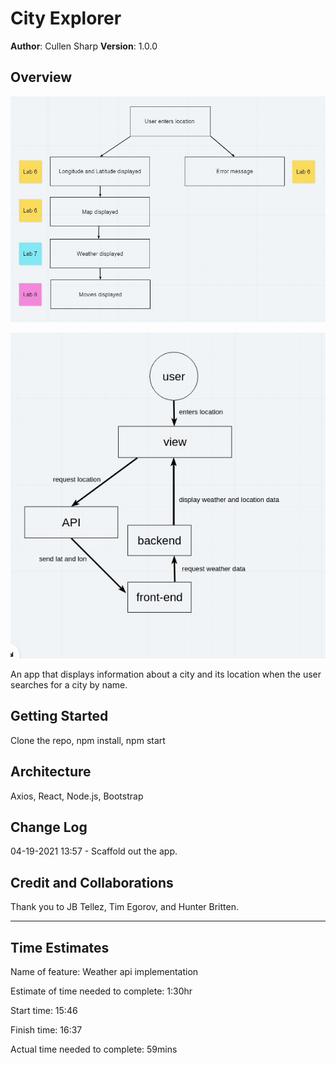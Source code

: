 # City Explorer

**Author**: Cullen Sharp
**Version**: 1.0.0

## Overview

![WRRC flow chart](src/assets/CityExplorerWRRC.JPG)

![weather flow](src/assets/flow.png)

An app that displays information about a city and its location when the user searches for a city by name.

## Getting Started

Clone the repo, npm install, npm start

## Architecture

Axios, React, Node.js, Bootstrap

## Change Log

04-19-2021 13:57 - Scaffold out the app.

## Credit and Collaborations

Thank you to JB Tellez, Tim Egorov, and Hunter Britten.

---

## Time Estimates

Name of feature: Weather api implementation

Estimate of time needed to complete: 1:30hr

Start time: 15:46

Finish time: 16:37

Actual time needed to complete: 59mins
